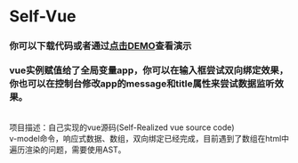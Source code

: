 # Self-Vue
<h3>你可以下载代码或者通过<a href="https://hiwayne.github.io/Self-Vue/self-vue.html">点击DEMO</a>查看演示<br /><br />
vue实例赋值给了全局变量app，你可以在输入框尝试双向绑定效果，你也可以在控制台修改app的message和title属性来尝试数据监听效果。
</h3><br />
项目描述：自己实现的vue源码(Self-Realized vue source code)<br />
v-model命令，响应式数据、数组，双向绑定已经完成，目前遇到了数组在html中遍历渲染的问题，需要使用AST。

